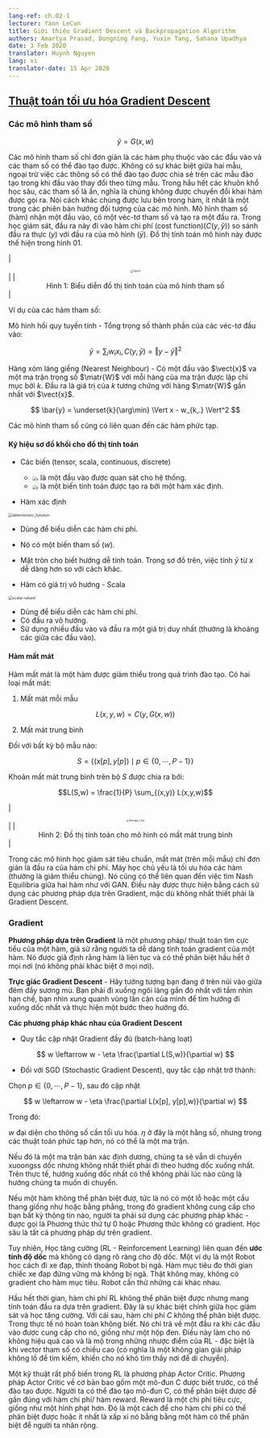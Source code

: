 ```yaml
---
lang-ref: ch.02-1
lecturer: Yann LeCun
title: Giới thiệu Gradient Descent và Backpropagation Algorithm
authors: Amartya Prasad, Dongning Fang, Yuxin Tang, Sahana Upadhya
date: 3 Feb 2020
translator: Huynh Nguyen
lang: vi
translator-date: 15 Apr 2020
---
```


## [Thuật toán tối ưu hóa Gradient Descent](https://www.youtube.com/watch?v=d9vdh3b787Y&t=29s)

### Các mô hình tham số

$$
\bar{y} = G(x,w)
$$

Các mô hình tham số chỉ đơn giản là các hàm phụ thuộc vào các đầu vào và các tham số có thể đào tạo được. Không có sự khác biệt giữa hai mẫu, ngoại trừ việc các thông số có thể đào tạo được chia sẻ trên các mẫu đào tạo trong khi đầu vào thay đổi theo từng mẫu. Trong hầu hết các khuôn khổ học sâu, các tham số là ẩn, nghĩa là chúng không được chuyển đổi khai hàm được gọi ra. Nói cách khác chúng được lưu bên trong hàm, ít nhất là một trong các phiên bản hướng đối tượng của các mô hình.
Mô hình tham số (hàm) nhận một đầu vào, có một véc-tơ tham số và tạo ra một đầu ra. Trong học giám sát, đầu ra này đi vào hàm chi phí (cost function)($C(y,\bar{y}$)) so sánh đầu ra thực (${y}$) với đầu ra của mô hình ($\bar{y}$). Đồ thị tính toán mô hình này được thế hiện trong hình 01.

| <center><img src="{{site.baseurl}}/images/week02/02-1/Figure1.jpg" alt="Figure1" style="zoom: 33%;" /></center> |
| <center>Hình 1: Biểu diễn đồ thị tính toán của mô hình tham số </center>|

Ví dụ của các hàm tham số:

Mô hình hồi quy tuyến tính - Tổng trọng số thành phần  của các véc-tơ đầu vào:

$$
\bar{y} = \sum_i w_i x_i, C(y,\bar{y}) = \Vert y - \bar{y}\Vert^2
$$

Hàng xóm láng giềng (Nearest Neighbour) - Có một đầu vào $\vect{x}$ va một ma trận trọng số $\matr{W}$ với mỗi hàng của ma trận được lập chỉ mục bởi $k$. Đầu ra là giá trị của $k$ tương chứng với hàng $\matr{W}$ gần nhất với $\vect{x}$.

$$
\bar{y} = \underset{k}{\arg\min} \Vert x - w_{k,.} \Vert^2
$$

Các mô hình tham số cũng có liên quan đến các hàm phức tạp.

#### Ký hiệu sơ đồ khối cho đồ thị tính toán

- Các biến (tensor, scala, continuous, discrete)
  - <img src="{{site.baseurl}}/images/week02/02-1/x.PNG" alt="x" style="zoom:50%;" /> là một đầu vào được quan sát cho hệ thống.
  - <img src="{{site.baseurl}}/images/week02/02-1/y.PNG" alt="y" style="zoom:50%;" /> là một biến tính toán được tạo ra bởi một hàm xác định.

- Hàm xác định

<img src="{{site.baseurl}}/images/week02/02-1/deterministic_function.PNG" alt="deterministic_function" style="zoom:50%;" />

  - Dùng để biểu diễn các hàm chi phí.
  - Nó có một biến tham số (${w}$).
  - Mặt tròn cho biết hướng dễ tính toán. Trong sơ đồ trên, việc tính ${\bar{y}}$ từ ${x}$ dễ dàng hơn so với cách khác.

- Hàm có giá trị vô hướng - Scala

<img src="{{site.baseurl}}/images/week02/02-1/scalar-valued.PNG" alt="scalar-valued" style="zoom:50%;" />

  - Dùng để biểu diễn các hàm chi phí.
  - Có đầu ra vô hướng.
  - Sử dụng nhiều đầu vào và đầu ra một giá trị duy nhất (thường là khoảng các giữa các đầu vào).

#### Hàm mất mát

Hàm mất mát là một hàm được giảm thiểu trong quá trình đào tạo. Có hai loại mất mát:

1) Mất mát mỗi mẫu

$$
 L(x,y,w) = C(y, G(x,w))
$$

2) Mất mát trung bình

Đối với bất kỳ bộ mẫu nào:

$$S = \lbrace(x[p],y[p]) \mid p \in \lbrace 0, \cdots, P-1 \rbrace \rbrace$$

Khoản mất mát trung bình trên bộ $S$ được chia ra bởi:

$$L(S,w) = \frac{1}{P} \sum_{(x,y)} L(x,y,w)$$

| <center><img src="{{site.baseurl}}/images/week02/02-1/Average_Loss.png" alt="Average_Loss" style="zoom:33%;" /></center> |
| <center>Hình 2: Đồ thị tính toán cho mô hình có mất mát trung bình</center>|

Trong các mô hình học giám sát tiêu chuẩn, mất mát (trên mỗi mẫu) chỉ đơn giản là đầu ra của hàm chi phí. Máy học chủ yếu là tối ưu hóa các hàm (thường là giảm thiểu chúng). Nó cũng có thể liên quan đến việc tìm Nash Equilibria giữa hai hàm như với GAN. Điều này được thực hiện bằng cách sử dụng các phương pháp dựa trên Gradient, mặc dù không nhất thiết phải là Gradient Descent.

### Gradient

**Phương pháp dựa trên Gradient** là một phương pháp/ thuật toán tìm cực tiểu của một hàm, giả sử rằng người ta dễ dàng tính toán gradient của một hàm. Nó được giả định rằng hàm là liên tục và có thể phân biệt hầu hết ở mọi nơi (nó không phải khác biệt ở mọi nơi).

**Trực giác Gradient Descent** - Hãy tưởng tượng bạn đang ở trên núi vào giữa đêm đầy sương mù. Bạn phải đi xuống ngôi làng gần đó nhất với tầm nhìn hạn chế, bạn nhìn xung quanh vùng lân cận của mình để tìm hướng đi xuống dốc nhất và thực hiện một bước theo hướng đó.

**Các phương pháp khác nhau của Gradient Descent**
- Quy tắc cập nhật Gradient đầy đủ (batch-hàng loạt)

 $$
 w \leftarrow w - \eta \frac{\partial L(S,w)}{\partial w}
 $$
  
- Đối với SGD (Stochastic Gradient  Descent), quy tắc cập nhật trở thành:

Chọn $p \in \lbrace 0, \cdots, P-1 \rbrace$, sau đó cập nhật

$$
w \leftarrow w - \eta \frac{\partial L(x[p], y[p],w)}{\partial w}
$$

Trong đó:

${w}$ đại diện cho thông số cần tối ưu hóa.
$\eta$ ở đây là một hằng số, nhưng trong các thuật toán phức tạp hơn, nó có thể là một ma trận.

Nếu đó là một ma trận bán xác định dương, chúng ta sẽ vẫn di chuyển xuoongss dốc nhưng không nhất thiết phải đi theo hướng dốc xuống nhất. Trên thực tế, hướng xuống dốc nhất có thể không phải lúc nào cũng là hướng chúng ta muốn di chuyển.

Nếu một hàm không thể phân biệt đượ, tức là nó có một lỗ hoặc một cầu thang giống như hoặc bằng phẳng, trong đó gradient không cung cấp cho bạn bất kỳ thông tin nào, người ta phải sử dụng các phương pháp khác - được gọi là Phương thức thứ tự 0 hoặc Phương thức không có gradient. Học sâu là tất cả phương pháp dự trên gradient.

Tuy nhiên, Học tăng cường (RL - Reinforcement Learning) liên quan đến **ước tính độ dốc** mà không có dạng rõ ràng cho độ dốc. Một ví dụ là một Robot học cách đi xe đạp, thỉnh thoảng Robot bị ngã. Hàm mục tiêu đo thời gian chiếc xe đạp đứng vững mà không bị ngã. Thật không may, không có gradient cho hàm mục tiêu. Robot cần thử những cái khác nhau.

Hầu hết thời gian, hàm chi phí RL không thể phân biệt được nhưng mang tính toán đầu ra dựa trên gradient. Đây là sự khác biệt chính giữa học giám sát và học tăng cường. Với cái sau, hàm chi phí $C$ không thể phân biệt được. Trong thực tế nó hoàn toàn không biết. Nó chỉ trả về một đầu ra khi các đầu vào được cung cấp cho nó, giống như một hộp đen. Điều này làm cho nó không hiệu quả cao và là mộ trong những nhược điểm của RL - đặc biệt là khi vector tham số có chiều cao (có nghĩa là một không gian giải pháp không lồ để tìm kiếm, khiến cho nó khó tìm thấy nơi để di chuyển).

Một kỹ thuật rất phổ biến trong RL là phương pháp Actor Critic. Phương pháp Actor Critic về cơ bản bao gồm một mô-đun C được biết trước, có thể đào tạo được. Người ta có thể đào tạo mô-đun C, có thể phân biệt được để gần đúng với hàm chi phí/ hàm reward. Reward là một chi phí tiêu cực, giống như một hình phạt hơn. Đó là một cách để cho hàm chi phí có thể phân biệt được hoặc ít nhất là xấp xỉ nó bằng bằng một hàm có thể phân biệt để người ta nhân rộng.
